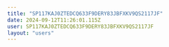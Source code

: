 ```yaml
---
title: "SP117KAJ0ZTEDCQ633F9DERY83JBFXKV9QS2117JF"
date: 2024-09-12T11:26:01.115Z
user: SP117KAJ0ZTEDCQ633F9DERY83JBFXKV9QS2117JF
layout: "users"
---
```

    